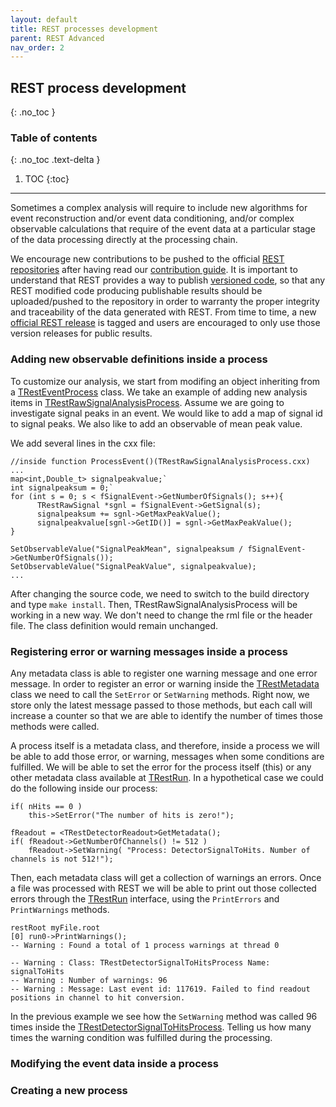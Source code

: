 ```yaml
---
layout: default
title: REST processes development
parent: REST Advanced
nav_order: 2
---
```


## REST process development
{: .no_toc }

### Table of contents
{: .no_toc .text-delta }

1. TOC
{:toc}

---

Sometimes a complex analysis will require to include new algorithms for event reconstruction and/or event data conditioning, and/or complex observable calculations that require of the event data at a particular stage of the data processing directly at the processing chain.

We encourage new contributions to be pushed to the official [REST repositories](https://github.com/rest-for-physics) after having read our [contribution guide](https://github.com/rest-for-physics/framework/blob/master/CONTRIBUTING.md). It is important to understand that REST provides a way to publish [versioned code](../rest-basics/rest-versioning.md), so that any REST modified code producing publishable results should be uploaded/pushed to the repository in order to warranty the proper integrity and traceability of the data generated with REST. From time to time, a new [official REST release]( http://doi.org/10.5281/zenodo.4922415) is tagged and users are encouraged to only use those version releases for public results.

### Adding new observable definitions inside a process

To customize our analysis, we start from modifing an object inheriting from a [TRestEventProcess](https://sultan.unizar.es/rest/classTRestEventProcess.html) class. We take an example of adding new analysis items in [TRestRawSignalAnalysisProcess](https://sultan.unizar.es/rest/classTRestRawSignalAnalysisProcess.html). Assume we are going to investigate signal peaks in an event. We would like to add a map of signal id to signal peaks. We also like to add an 
observable of mean peak value.

We add several lines in the cxx file:

```
//inside function ProcessEvent()(TRestRawSignalAnalysisProcess.cxx)
...
map<int,Double_t> signalpeakvalue;`  
int signalpeaksum = 0;`  
for (int s = 0; s < fSignalEvent->GetNumberOfSignals(); s++){
      TRestRawSignal *sgnl = fSignalEvent->GetSignal(s);
      signalpeaksum += sgnl->GetMaxPeakValue();
      signalpeakvalue[sgnl->GetID()] = sgnl->GetMaxPeakValue();
}

SetObservableValue("SignalPeakMean", signalpeaksum / fSignalEvent->GetNumberOfSignals());
SetObservableValue("SignalPeakValue", signalpeakvalue);
...  
```

After changing the source code, we need to switch to the build directory and type `make install`.
Then, TRestRawSignalAnalysisProcess will be working in a new way. We don't need to change the rml 
file or the header file. The class definition would remain unchanged. 

### Registering error or warning messages inside a process

Any metadata class is able to register one warning message and one error message. In order to register an error or warning inside the [TRestMetadata](https://sultan.unizar.es/rest/classTRestMetadata.html) class we need to call the `SetError` or `SetWarning` methods. Right now, we store only the latest message passed to those methods, but each call will increase a counter so that we are able to identify the number of times those methods were called.

A process itself is a metadata class, and therefore, inside a process we will be able to add those error, or warning, messages when some conditions are fulfilled. We will be able to set the error for the process itself (this) or any other metadata class available at [TRestRun](https://sultan.unizar.es/rest/classTRestRun.html). In a hypothetical case we could do the following inside our process:

```
if( nHits == 0 )
	this->SetError("The number of hits is zero!");

fReadout = <TRestDetectorReadout>GetMetadata();
if( fReadout->GetNumberOfChannels() != 512 )
	fReadout->SetWarning( "Process: DetectorSignalToHits. Number of channels is not 512!");
```

Then, each metadata class will get a collection of warnings an errors. Once a file was processed with REST we will be able to print out those collected errors through the [TRestRun](https://sultan.unizar.es/rest/classTRestRun.html) interface, using the `PrintErrors` and `PrintWarnings` methods.

```
restRoot myFile.root
[0] run0->PrintWarnings();
-- Warning : Found a total of 1 process warnings at thread 0

-- Warning : Class: TRestDetectorSignalToHitsProcess Name: signalToHits
-- Warning : Number of warnings: 96
-- Warning : Message: Last event id: 117619. Failed to find readout positions in channel to hit conversion.
```

In the previous example we see how the `SetWarning` method was called 96 times inside the [TRestDetectorSignalToHitsProcess](https://sultan.unizar.es/rest/classTRestDetectorSignalToHitsProcess.html). Telling us how many times the warning condition was fulfilled during the processing.

### Modifying the event data inside a process

### Creating a new process

